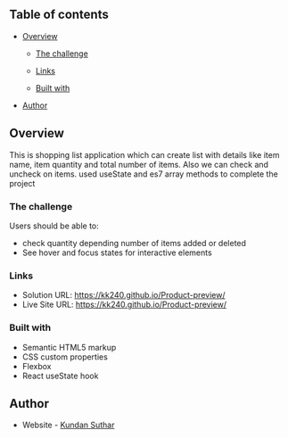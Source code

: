 ## Table of contents

- [Overview](#overview)

  - [The challenge](#the-challenge)

  - [Links](#links)
  - [Built with](#built-with)

- [Author](#author)

## Overview

This is shopping list application which can create list with details like item name, item quantity and total number of items.
Also we can check and uncheck on items.
used useState and es7 array methods to complete the project

### The challenge

Users should be able to:

- check quantity depending number of items added or deleted
- See hover and focus states for interactive elements

### Links

- Solution URL: https://kk240.github.io/Product-preview/
- Live Site URL: https://kk240.github.io/Product-preview/

### Built with

- Semantic HTML5 markup
- CSS custom properties
- Flexbox
- React useState hook

## Author

- Website - [Kundan Suthar](https://www.your-site.com)
